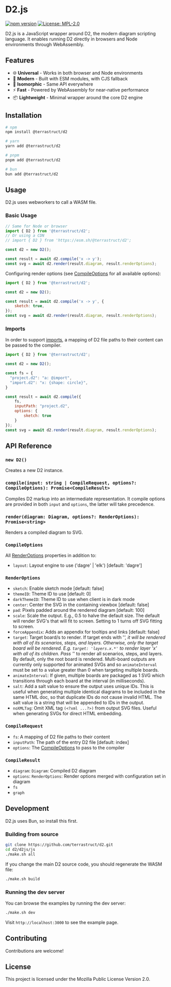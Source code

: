 # D2.js

[![npm version](https://badge.fury.io/js/%40terrastruct%2Fd2.svg)](https://www.npmjs.com/package/@terrastruct/d2)
[![License: MPL-2.0](https://img.shields.io/badge/License-MPL_2.0-brightgreen.svg)](https://mozilla.org/MPL/2.0/)

D2.js is a JavaScript wrapper around D2, the modern diagram scripting language. It enables running D2 directly in browsers and Node environments through WebAssembly.

## Features

- 🌐 **Universal** - Works in both browser and Node environments
- 🚀 **Modern** - Built with ESM modules, with CJS fallback
- 🔄 **Isomorphic** - Same API everywhere
- ⚡ **Fast** - Powered by WebAssembly for near-native performance
- 📦 **Lightweight** - Minimal wrapper around the core D2 engine

## Installation

```bash
# npm
npm install @terrastruct/d2

# yarn
yarn add @terrastruct/d2

# pnpm
pnpm add @terrastruct/d2

# bun
bun add @terrastruct/d2
```

## Usage

D2.js uses webworkers to call a WASM file.

### Basic Usage

```javascript
// Same for Node or browser
import { D2 } from '@terrastruct/d2';
// Or using a CDN
// import { D2 } from 'https://esm.sh/@terrastruct/d2';

const d2 = new D2();

const result = await d2.compile('x -> y');
const svg = await d2.render(result.diagram, result.renderOptions);
```

Configuring render options (see [CompileOptions](#compileoptions) for all available options):

```javascript
import { D2 } from '@terrastruct/d2';

const d2 = new D2();

const result = await d2.compile('x -> y', {
    sketch: true,
});
const svg = await d2.render(result.diagram, result.renderOptions);
```

### Imports

In order to support [imports](https://d2lang.com/tour/imports), a mapping of D2 file paths to their content can be passed to the compiler.

```javascript
import { D2 } from '@terrastruct/d2';

const d2 = new D2();

const fs = {
  "project.d2": "a: @import",
  "import.d2": "x: {shape: circle}",
}

const result = await d2.compile({
    fs,
    inputPath: "project.d2",
    options: {
        sketch: true
    }
});
const svg = await d2.render(result.diagram, result.renderOptions);
```

## API Reference

### `new D2()`

Creates a new D2 instance.

### `compile(input: string | CompileRequest, options?: CompileOptions): Promise<CompileResult>`

Compiles D2 markup into an intermediate representation. It compile options are provided in both `input` and `options`, the latter will take precedence.

### `render(diagram: Diagram, options?: RenderOptions): Promise<string>`

Renders a compiled diagram to SVG.

### `CompileOptions`

All [RenderOptions](#renderoptions) properties in addition to:

- `layout`: Layout engine to use ('dagre' | 'elk') [default: 'dagre']

### `RenderOptions`

- `sketch`: Enable sketch mode [default: false]
- `themeID`: Theme ID to use [default: 0]
- `darkThemeID`: Theme ID to use when client is in dark mode
- `center`: Center the SVG in the containing viewbox [default: false]
- `pad`: Pixels padded around the rendered diagram [default: 100]
- `scale`: Scale the output. E.g., 0.5 to halve the default size. The default will render SVG's that will fit to screen. Setting to 1 turns off SVG fitting to screen.
- `forceAppendix`: Adds an appendix for tooltips and links [default: false]
- `target`: Target board/s to render. If target ends with '*', it will be rendered with all of its scenarios, steps, and layers. Otherwise, only the target board will be rendered. E.g. `target: 'layers.x.*'` to render layer 'x' with all of its children. Pass '*' to render all scenarios, steps, and layers. By default, only the root board is rendered. Multi-board outputs are currently only supported for animated SVGs and so `animateInterval` must be set to a value greater than 0 when targeting multiple boards.
- `animateInterval`: If given, multiple boards are packaged as 1 SVG which transitions through each board at the interval (in milliseconds).
- `salt`: Add a salt value to ensure the output uses unique IDs. This is useful when generating multiple identical diagrams to be included in the same HTML doc, so that duplicate IDs do not cause invalid HTML. The salt value is a string that will be appended to IDs in the output.
- `noXMLTag`: Omit XML tag `(<?xml ...?>)` from output SVG files. Useful when generating SVGs for direct HTML embedding.

### `CompileRequest`

- `fs`: A mapping of D2 file paths to their content
- `inputPath`: The path of the entry D2 file [default: index]
- `options`: The [CompileOptions](#compileoptions) to pass to the compiler

### `CompileResult`

- `diagram`: `Diagram`: Compiled D2 diagram
- `options`: `RenderOptions`: Render options merged with configuration set in diagram
- `fs`
- `graph`

## Development

D2.js uses Bun, so install this first.

### Building from source

```bash
git clone https://github.com/terrastruct/d2.git
cd d2/d2js/js
./make.sh all
```

If you change the main D2 source code, you should regenerate the WASM file:
```bash
./make.sh build
```

### Running the dev server

You can browse the examples by running the dev server:

```bash
./make.sh dev
```

Visit `http://localhost:3000` to see the example page.

## Contributing

Contributions are welcome!

## License

This project is licensed under the Mozilla Public License Version 2.0.
